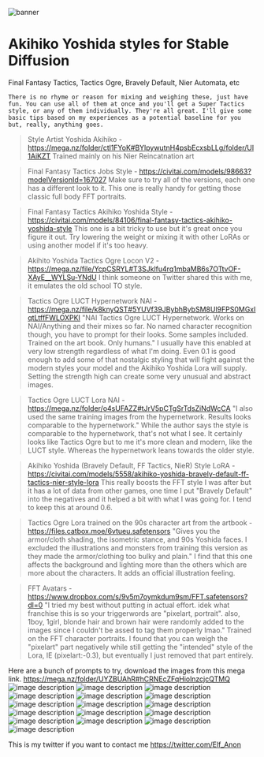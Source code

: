 ![banner](https://cdn.discordapp.com/attachments/1074581193187676262/1074606264333647953/23119-4139166463-masterpiece_best_quality_absurdres_single_braid_hair_between_eyes_medium_chignon_hair_1.2_single_hair_intake_1.2_el.png)
# Akihiko Yoshida styles for Stable Diffusion
Final Fantasy Tactics, Tactics Ogre, Bravely Default, Nier Automata, etc
		
`There is no rhyme or reason for mixing and weighing these, just have fun. You can use all of them at once and you'll get a Super Tactics style, or any of them individually. They're all great. I'll give some basic tips based on my experiences as a potential baseline for you but, really, anything goes.`

>Style Artist Yoshida Akihiko - https://mega.nz/folder/ctl1FYoK#BYlpywutnH4psbEcxsbLLg/folder/Ul1AiKZT
>Trained mainly on his Nier Reincatnation art

>Final Fantasy Tactics Jobs Style - https://civitai.com/models/98663?modelVersionId=167027
Make sure to try all of the versions, each one has a different look to it. This one is really handy for getting those classic full body FFT portraits.

> Final Fantasy Tactics Akihiko Yoshida Style - https://civitai.com/models/84106/final-fantasy-tactics-akihiko-yoshida-style
This one is a bit tricky to use but it's great once you figure it out. Try lowering the weight or mixing it with other LoRAs or using another model if it's too heavy. 

>Akihito Yoshida Tactics Ogre Locon V2 - https://mega.nz/file/YcpCSRYL#T3SJklfu4rq1mbaMB6s7OTtvOF-XAyE__WYLSu-YNdU
I think someone on Twitter shared this with me, it emulates the old school TO style.

>Tactics Ogre LUCT Hypernetwork NAI - https://mega.nz/file/k8knyQST#5YUVf39JBybhBybSM8Ul9FPS0MGxIqtLtffFWLOXPKI
>"NAI Tactics Ogre LUCT Hypernetwork. Works on NAI/Anything and their mixes so far. No named character recognition though, you have to prompt for their looks. Some samples included. Trained on the art book. Only humans."
I usually have this enabled at very low strength regardless of what I'm doing. Even 0.1 is good enough to add some of that nostalgic styling that will fight against the modern styles your model and the Akihiko Yoshida Lora will supply. Setting the strength high can create some very unusual and abstract images.

>Tactics Ogre LUCT Lora NAI - https://mega.nz/folder/o4sUFAZZ#tJrV5pCTgSrTdsZiNdWcCA
>"I also used the same training images from the hypernetwork. Results looks comparable to the hypernetwork."
While the author says the style is comparable to the hypernetwork, that's not what I see. It certainly looks like Tactics Ogre but to me it's more clean and modern, like the LUCT style. Whereas the hypernetwork leans towards the older style.

>Akihiko Yoshida (Bravely Default, FF Tactics, NieR) Style LoRA - https://civitai.com/models/5558/akihiko-yoshida-bravely-default-ff-tactics-nier-style-lora
This really boosts the FFT style I was after but it has a lot of data from other games, one time I put "Bravely Default" into the negatives and it helped a bit with what I was going for. I tend to keep this at around 0.6.

>Tactics Ogre Lora trained on the 90s character art from the artbook - https://files.catbox.moe/6vtueu.safetensors
>"Gives you the armor/cloth shading, the isometric stance, and 90s Yoshida faces. I excluded the illustrations and monsters from training this version as they made the armor/clothing too bulky and plain."
I find that this one affects the background and lighting more than the others which are more about the characters. It adds an official illustration feeling.

>FFT Avatars - https://www.dropbox.com/s/9v5m7oymkdum9sm/FFT.safetensors?dl=0
>"I tried my best without putting in actual effort. idek what franchise this is so your triggerwords are "pixelart, portrait". also, 1boy, 1girl, blonde hair and brown hair were randomly added to the images since I couldn't be assed to tag them properly lmao."
Trained on the FFT character portraits. I found that you can weigh the "pixelart" part negatively while still getting the "intended" style of the Lora, IE (pixelart:-0.3), but eventually I just removed that part entirely. 

Here are a bunch of prompts to try, download the images from this mega link.
https://mega.nz/folder/UYZBUAhR#hCRNEcZFqHiolnzcjcQTMQ
![image description](https://cdn.discordapp.com/attachments/1074581193187676262/1074582027745099786/18882-2711762109-yoshida_akihiko._pointy_ears_elf_final_fantasy_tactics_1.1__long_coat_crossed_arms_open_coat_short_dress_witch_hat_sid.png)
![image description](https://cdn.discordapp.com/attachments/1074581193187676262/1074582028311351386/18621-3693607925-yoshida_akihiko._1girl_belt_blue_eyes_pointy_ears_microskirt_navel_elf_parted_lips_long_hair_side_slit_simple_backgrou.png)
![image description](https://cdn.discordapp.com/attachments/1074581193187676262/1074582028592349244/19029-731380658-yoshida_akihiko._pointy_ears_elf_final_fantasy_tactics_1.1_adventuring_archer__final_fantasy__bangs_thigh_boots_aimin.png)
![image description](https://cdn.discordapp.com/attachments/1074581193187676262/1074582029049548820/19147-3324203595-yoshida_akihiko._pointy_ears_elf_final_fantasy_tactics_bangs_twintails____solo_1girl_school_swimsuit_gyaru_sunglasse.png)
![image description](https://cdn.discordapp.com/attachments/1074581193187676262/1074582029443792947/19356-2022092563-yoshida_akihiko._pointy_ears_elf_large_breasts_1.1_perky_ass_white_mage__fft__masterpiece_best_quality_highres_mu.png)
![image description](https://cdn.discordapp.com/attachments/1074581193187676262/1074582029926158379/19987-2933208826-yoshida_akihiko._pointy_ears_elf_huge_sagging_breasts_1.1_brown_skin_wizard__fft__cloak_witch_hat_studying_for_test.png)
![image description](https://cdn.discordapp.com/attachments/1074581193187676262/1074582030366539796/20004-2203269345-yoshida_akihiko._pointy_ears_elf_bangs_huge_sagging_breasts_1.2_brown_skin_1.4_wizard__fft__cloak_drawing_a_girl.png)
![image description](https://cdn.discordapp.com/attachments/1074581193187676262/1074582030718881882/20166-2998848409-yoshida_akihiko._pointy_ears_elf_concept_art_full_body_multiple_girls_multiple_boys_archer_mage_wizard_warrior_paladin_knigh.png)
![image description](https://cdn.discordapp.com/attachments/1074581193187676262/1074582031054405682/19414-1305226121-yoshida_akihiko._pointy_ears_elf_large_breasts_1.1_perky_ass_white_mage__fft__masterpiece_best_quality_detailed_.png)
![image description](https://cdn.discordapp.com/attachments/1074581193187676262/1074582031352217610/22565-925591103-masterpiece_best_quality_absurdres_bangs_1.2_single_braid_hair_between_eyes_1.2_short_twintails_1.1_full_body_brow.png)
![image description](https://cdn.discordapp.com/attachments/1074581193187676262/1074582829662486589/22907-3142506410-masterpiece_best_quality_absurdres_bangs_1.2_single_braid_hair_between_eyes_1.2_medium_ponytail_with_bangs_1.2_wine.png)
![image description](https://cdn.discordapp.com/attachments/1074581193187676262/1074582830190964767/22108-2547741802-1girl_elf_1.1_portrait_pixel_art_-0.3_final_fantasy_tactics__.png)
![image description](https://cdn.discordapp.com/attachments/1074581193187676262/1074582830975303690/22095-419903089-1girl_elf_portrait_pixel_art_-0.3_final_fantasy_tactics__.png)
![image description](https://cdn.discordapp.com/attachments/1074581193187676262/1074582831394721802/22071-418902008-1girl_blonde_hair_portrait_1.2_pixel_art___.png)
![image description](https://cdn.discordapp.com/attachments/1074581193187676262/1074582830534889572/22142-3437312324-masterpiece_best_quality_absurdres__1girl_elf_1.1_portrait_pixel_art_final_fantasy_tactics__.png)
![image description](https://cdn.discordapp.com/attachments/1074581193187676262/1074582831818358814/22898-3197916082-masterpiece_best_quality_absurdres_bangs_1.2_single_braid_hair_between_eyes_1.2_short_bob_hair_1.2_beige_skin_1.1.png)

This is my twitter if you want to contact me https://twitter.com/Elf_Anon